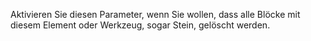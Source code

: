 Aktivieren Sie diesen Parameter, wenn Sie wollen, dass alle Blöcke mit diesem Element oder Werkzeug, sogar Stein, gelöscht werden.